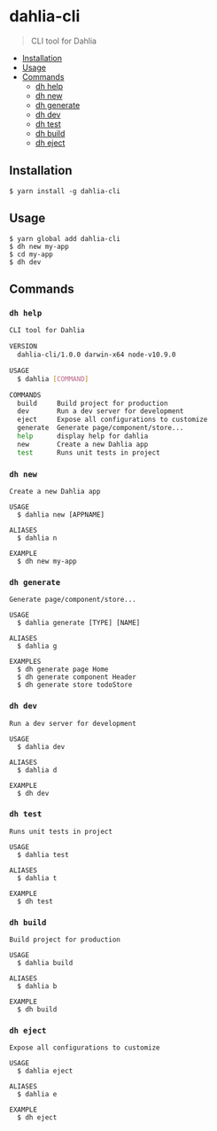 # dahlia-cli

> CLI tool for Dahlia

- [Installation](#installation)
- [Usage](#usage)
- [Commands](#commands)
  - [dh help](#dh-help)
  - [dh new](#dh-new)
  - [dh generate](#dh-generate)
  - [dh dev](#dh-dev)
  - [dh test](#dh-test)
  - [dh build](#dh-build)
  - [dh eject](#dh-eject)

## Installation

```sh-session
$ yarn install -g dahlia-cli
```

## Usage

```sh-session
$ yarn global add dahlia-cli
$ dh new my-app
$ cd my-app
$ dh dev
```

## Commands

### `dh help`

```bash
CLI tool for Dahlia

VERSION
  dahlia-cli/1.0.0 darwin-x64 node-v10.9.0

USAGE
  $ dahlia [COMMAND]

COMMANDS
  build     Build project for production
  dev       Run a dev server for development
  eject     Expose all configurations to customize
  generate  Generate page/component/store...
  help      display help for dahlia
  new       Create a new Dahlia app
  test      Runs unit tests in project
```

### `dh new`

```
Create a new Dahlia app

USAGE
  $ dahlia new [APPNAME]

ALIASES
  $ dahlia n

EXAMPLE
  $ dh new my-app
```

### `dh generate`

```
Generate page/component/store...

USAGE
  $ dahlia generate [TYPE] [NAME]

ALIASES
  $ dahlia g

EXAMPLES
  $ dh generate page Home
  $ dh generate component Header
  $ dh generate store todoStore
```

### `dh dev`

```
Run a dev server for development

USAGE
  $ dahlia dev

ALIASES
  $ dahlia d

EXAMPLE
  $ dh dev
```

### `dh test`

```
Runs unit tests in project

USAGE
  $ dahlia test

ALIASES
  $ dahlia t

EXAMPLE
  $ dh test
```

### `dh build`

```
Build project for production

USAGE
  $ dahlia build

ALIASES
  $ dahlia b

EXAMPLE
  $ dh build
```

### `dh eject`

```
Expose all configurations to customize

USAGE
  $ dahlia eject

ALIASES
  $ dahlia e

EXAMPLE
  $ dh eject
```
